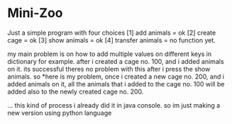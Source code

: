 # Mini-Zoo
Just a simple program
with four choices
[1] add animals = ok
[2] create cage = ok
[3] show animals = ok
[4] transfer animals = no function yet.


my main problem is 
on how to add multiple values on different keys in dictionary
for example. after i created a cage no. 100, and i added animals on it. its successful theres no problem with this after i
press the show animals.
so *here is my problem, once i created a new cage no. 200, and i added animals on it, all the animals that i added to the cage no.
100 will be added also to the newly created cage no. 200.

... this kind of process i already did it in java console. so im just making a new version using python language
